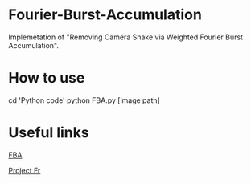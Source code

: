 # Fourier-Burst-Accumulation
Implemetation of "Removing Camera Shake via Weighted Fourier Burst Accumulation".

# How to use
cd 'Python code'
python FBA.py [image path]

# Useful links
[FBA](http://ieeexplore.ieee.org/stamp/stamp.jsp?arnumber=7120097)

[Project Fr](http://w3.mi.parisdescartes.fr/%7Ejdelon/enseignement/cours_image_m2/projet_deconvolution.html)

